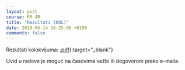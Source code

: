 ```yaml
---
layout: post
course: RM 4R
title: "Rezultati (KOL)"
date: 2019-06-14 16:25:06 +0100
comments: false
---
```


Rezultati kolokvijuma: 
[.pdf](/courses/rm/results/2019_R/RM_4R_KOL_2018_2019.pdf){:target="_blank"}

Uvid u radove je moguć na časovima vežbi ili dogovorom preko e-maila.